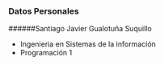 ### Datos Personales
######Santiago Javier Gualotuña Suquillo
- Ingenieria en Sistemas de la información
- Programación 1





